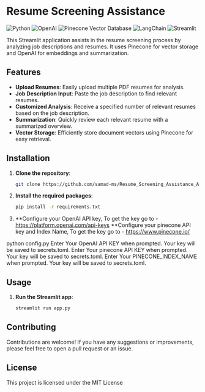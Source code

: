 # Resume Screening Assistance

![Python](https://img.shields.io/badge/python-v3.10-blue)
![OpenAI](https://img.shields.io/badge/OpenAI-v3.5-blue)
![Pinecone Vector Database](https://img.shields.io/badge/Pinecone-Vector%20Database-green)
![LangChain](https://img.shields.io/badge/LangChain-Icon-green)
![Streamlit](https://img.shields.io/badge/streamlit-v1.0.0-green)



This Streamlit application assists in the resume screening process by analyzing job descriptions and resumes. It uses Pinecone for vector storage and OpenAI for embeddings and summarization.

## Features

- **Upload Resumes**: Easily upload multiple PDF resumes for analysis.
- **Job Description Input**: Paste the job description to find relevant resumes.
- **Customized Analysis**: Receive a specified number of relevant resumes based on the job description.
- **Summarization**: Quickly review each relevant resume with a summarized overview.
- **Vector Storage**: Efficiently store document vectors using Pinecone for easy retrieval.

## Installation

1. **Clone the repository**:

   ```bash
   git clone https://github.com/samad-ms/Resume_Screening_Assistance_AI.git
   ```

2. **Install the required packages**:

   ```bash
   pip install -r requirements.txt
   ```

3. **Configure your OpenAI API key, To get the key go to - https://platform.openai.com/api-keys
   **Configure your pinecone API key and Index Name, To get the key go to - https://www.pinecone.io/

python config.py
Enter Your OpenAI API KEY when prompted. Your key will be saved to secrets.toml.
Enter Your pinecone API KEY when prompted. Your key will be saved to secrets.toml.
Enter Your PINECONE_INDEX_NAME when prompted. Your key will be saved to secrets.toml.

## Usage

1. **Run the Streamlit app**:

   ```bash
   streamlit run app.py
   ```

## Contributing

Contributions are welcome! If you have any suggestions or improvements, please feel free to open a pull request or an issue.

## License

This project is licensed under the MIT License

